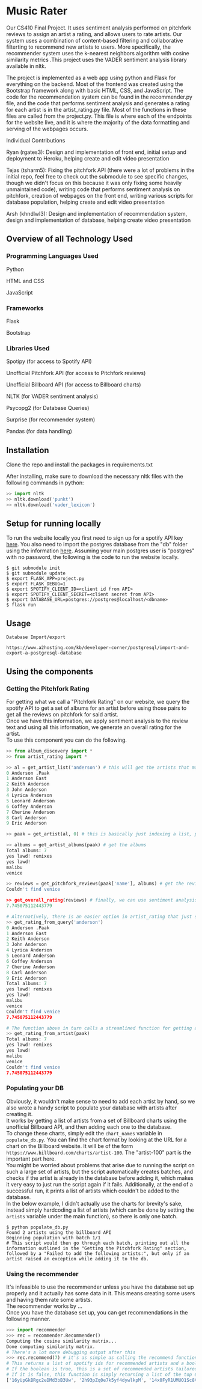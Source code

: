 Music Rater
===========

Our CS410 Final Project. It uses sentiment analysis performed on pitchfork reviews to assign an artist a rating, and allows users to rate artists. Our system uses a combination of content-based filtering and collaborative filterting to recommend new artists to users. More specifically, the recommender system uses the k-nearest neighbors algorithm with cosine similarity metrics .This project uses the VADER sentiment analysis library available in nltk.

The project is implemented as a web app using python and Flask for everything on the backend. Most of the frontend was created using the Bootstrap framework along with basic HTML, CSS, and JavaScript. The code for the recommendation system can be found in the recommender.py file, and the code that performs sentiment analysis and generates a rating for each artist is in the artist_rating.py file. Most of the functions in these files are called from the project.py. This file is where each of the endpoints for the website live, and it is where the majority of the data formatting and serving of the webpages occurs.

Individual Contributions

Ryan (rgates3): Design and implementation of front end, initial setup and deployment to Heroku, helping create and edit video presentation

Tejas (tsharm5): Fixing the pitchfork API (there were a lot of problems in the initial repo, feel free to check out the submodule to see specific changes, though we didn't focus on this because it was only fixing some heavily unmaintained code), writing code that performs sentiment analysis on pitchfork, creation of webpages on the front end, writing various scripts for database population, helping create and edit video presentation

Arsh (khndlwl3): Design and implementation of recommendation system, design and implementation of database, helping create video presentation

Overview of all Technology Used
------------
### Programming Languages Used
Python

HTML and CSS

JavaScript

### Frameworks
Flask

Bootstrap

### Libraries Used
Spotipy (for access to Spotify API)

Unofficial Pitchfork API (for access to Pitchfork reviews)

Unofficial Billboard API (for access to Billboard charts)

NLTK (for VADER sentiment analysis)

Psycopg2 (for Database Queries)

Surprise (for recommender system)

Pandas (for data handling)

Installation
------------
Clone the repo and install the packages in requirements.txt

After installing, make sure to download the necessary nltk files with the following commands in python:

```python
>> import nltk
>> nltk.download('punkt')
>> nltk.download('vader_lexicon')
```

Setup for running locally
-------------------------
To run the website locally you first need to sign up for a spotify API key [here](https://beta.developer.spotify.com/). You also need to import the postgres database from the "db" folder using the information [here](https://www.a2hosting.com/kb/developer-corner/postgresql/import-and-export-a-postgresql-database). Assuming your main postgres user is "postgres" with no password, the following is the code to run the website locally.

```shell
$ git submodule init
$ git submodule update
$ export FLASK_APP=project.py
$ export FLASK_DEBUG=1
$ export SPOTIFY_CLIENT_ID=<client id from API>
$ export SPOTIFY_CLIENT_SECRET=<client secret from API>
$ export DATABASE_URL=postgres://postgres@localhost/<dbname>
$ flask run
```

Usage
-----
```
Database Import/export

https://www.a2hosting.com/kb/developer-corner/postgresql/import-and-export-a-postgresql-database
```


Using the components
--------------------
### Getting the Pitchfork Rating
For getting what we call a "Pitchfork Rating" on our website, we query the spotify API to get a set of albums for an artist before using those pairs to get all the reviews on pitchfork for said artist.  
Once we have this information, we apply sentiment analysis to the review text and using all this information, we generate an overall rating for the artist.  
To use this component you can do the following.

```python
>> from album_discovery import *
>> from artist_rating import *

>> al = get_artist_list('anderson') # this will get the artists that match a name and print them with indices
0 Anderson .Paak
1 Anderson East
2 Keith Anderson
3 John Anderson
4 Lyrica Anderson
5 Leonard Anderson
6 Coffey Anderson
7 Cherine Anderson
8 Carl Anderson
9 Eric Anderson

>> paak = get_artist(al, 0) # this is basically just indexing a list, probably doesn't need to be its own function

>> albums = get_artist_albums(paak) # get the albums
Total albums: 7
yes lawd! remixes
yes lawd!
malibu
venice

>> reviews = get_pitchfork_reviews(paak['name'], albums) # get the reviews
Couldn't find venice

>> get_overall_rating(reviews) # finally, we can use sentiment analysis to get a rating for this artist
7.745075112443779

# Alternatively, there is an easier option in artist_rating that just selects the first artist and spits out a rating
>> get_rating_from_query('anderson')
0 Anderson .Paak
1 Anderson East
2 Keith Anderson
3 John Anderson
4 Lyrica Anderson
5 Leonard Anderson
6 Coffey Anderson
7 Cherine Anderson
8 Carl Anderson
9 Eric Anderson
Total albums: 7
yes lawd! remixes
yes lawd!
malibu
venice
Couldn't find venice
7.745075112443779

# The function above in turn calls a streamlined function for getting a rating directly from the artist object
>> get_rating_from_artist(paak)
Total albums: 7
yes lawd! remixes
yes lawd!
malibu
venice
Couldn't find venice
7.745075112443779
```

### Populating your DB
Obviously, it wouldn't make sense to need to add each artist by hand, so we also wrote a handy script to populate your database with artists after creating it.  
It works by getting a list of artists from a set of Billboard charts using the unofficial Billboard API, and then adding each one to the database.  
To change these charts, simply edit the `chart_names` variable in `populate_db.py`. You can find the chart format by looking at the URL for a chart on the Billboard website. It will be of the form `https://www.billboard.com/charts/artist-100`. The "artist-100" part is the important part here.  
You might be worried about problems that arise due to running the script on such a large set of artists, but the script automatically creates batches, and checks if the artist is already in the database before adding it, which makes it very easy to just run the script again if it fails. Additionally, at the end of a successful run, it prints a list of artists which couldn't be added to the database.  
In the below example, I didn't actually use the charts for brevity's sake, instead simply hardcoding a list of artists (which can be done by setting the `artists` variable under the main function), so there is only one batch.

```shell
$ python populate_db.py
Found 2 artists using the billboard API
Beginning population with batch 1/1
# This script would then go through each batch, printing out all the information outlined in the "Getting the Pitchfork Rating" section, followed by a "Failed to add the following artists:", but only if an artist raised an exception while adding it to the db.
```

### Using the recommender
It's infeasible to use the recommender unless you have the database set up properly and it actually has some data in it. This means creating some users and having them rate some artists.  
The recommender works by ...  
Once you have the database set up, you can get recommendations in the following manner.

```python
>>> import recommender
>>> rec = recommender.Recommender()
Computing the cosine similarity matrix...
Done computing similarity matrix.
# There's a lot more debugging output after this
>>> rec.recommend(7) # it's as simple as calling the recommend function with an argument of user id
# This returns a list of spotify ids for recommended artists and a boolean
# If the boolean is true, this is a set of recommended artists tailored personally to the user
# If it is false, this function is simply returning a list of the top 6 artists in the database
['16yUpGkBRgc2eDMd3bB3Uw', '2h93pZq0e7k5yf4dywlkpM', '14x0FyR1UMUO1Sc8V5TzN6', '3koiLjNrgRTNbOwViDipeA', '329iU5aUf9pGiYFbjE9xqQ', '1U1el3k54VvEUzo3ybLPlM'], True
```